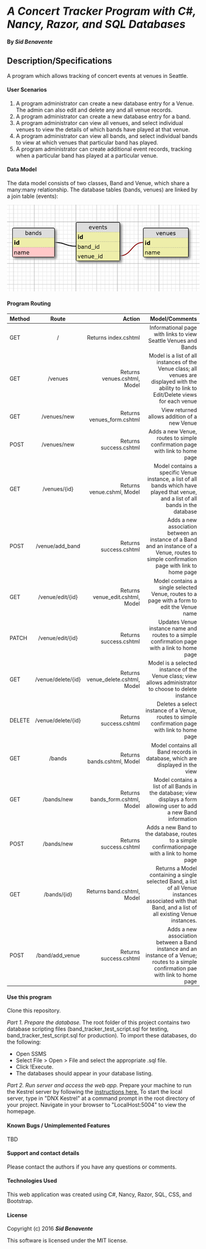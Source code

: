 # _A Concert Tracker Program with C#, Nancy, Razor, and SQL Databases_

#### By _**Sid Benavente**_

## Description/Specifications

A program which allows tracking of concert events at venues in Seattle.

#### User Scenarios
1. A program administrator can create a new database entry for a Venue. The admin can also edit and delete any and all venue records.
2. A program administrator can create a new database entry for a band.
3. A program administrator can view all venues, and select individual venues to view the details of which bands have played at that venue.
4. A program administrator can view all bands, and select individual bands to view at which venues that particular band has played.
5. A program administrator can create additional event records, tracking when a particular band has played at a particular venue.

#### Data Model
The data model consists of two classes, Band and Venue, which share a many:many relationship. The database tables (bands, venues) are linked by a join table (events):

![ERD](/Content/Images/model.PNG)

#### Program Routing

| Method       | Route           | Action  | Model/Comments |
| ------------- |:-------------:| -----:| -----:|
|GET| /| Returns index.cshtml | Informational page with links to view Seattle Venues and Bands |
|GET|/venues | Returns venues.cshtml, Model | Model is a list of all instances of the Venue class; all venues are displayed with the ability to link to Edit/Delete views for each venue |
|GET| /venues/new | Returns venues_form.cshtml| View returned allows addition of a new Venue |
|POST| /venues/new | Returns success.cshtml| Adds a new Venue, routes to simple confirmation page with link to home page |
|GET| /venues/{id}| Returns venue.cshml, Model | Model contains a specific Venue instance, a list of all bands which have played that venue, and a list of all bands in the database |
|POST| /venue/add_band| Returns success.cshtml |  Adds a new association between an instance of a Band and an instance of a Venue, routes to simple confirmation page with link to home page |
|GET| /venue/edit/{id}| Returns venue_edit.cshtml, Model| Model contains a single selected Venue, routes to a page with a form to edit the Venue name|
|PATCH| /venue/edit/{id}| Returns success.cshtml | Updates Venue instance name and routes to a simple confirmation page with a link to home page |
|GET|/venue/delete/{id} | Returns venue_delete.cshtml, Model | Model is a selected instance of the Venue class; view allows administrator to choose to delete instance |
|DELETE|/venue/delete/{id} | Returns success.cshtml| Deletes a select instance of a Venue, routes to simple confirmation page with link to home page|
|GET| /bands | Returns bands.cshtml, Model| Model contains all Band records in database, which are displayed in the view
|GET| /bands/new | Returns bands_form.cshtml, Model| Model contains a list of all Bands in the database; view displays a form allowing user to add a new Band information |
|POST| /bands/new|Returns success.cshtml | Adds a new Band to the database, routes to a simple confirmationpage with a link to home page |
|GET| /bands/{id}| Returns band.cshtml, Model |  Returns a Model containing a single selected Band, a list of all Venue instances associated with that Band, and a list of all existing Venue instances. |
|POST| /band/add_venue| Returns success.cshtml| Adds a new association between a Band instance and an instance of a Venue; routes to a simple confirmation pae with link to home page|

#### Use this program
Clone this repository.

_*Part 1. Prepare the database.*_
The root folder of this project contains two database scripting files (band_tracker_test_script.sql for testing, band_tracker_test_script.sql for production). To import these databases, do the following:
* Open SSMS
* Select File > Open > File and select the appropriate .sql file.
* Click !Execute.
* The databases should appear in your database listing.

_*Part 2. Run server and access the web app.*_
Prepare your machine to run the Kestrel server by following the [instructions here.](https://www.learnhowtoprogram.com/c/getting-started-with-c/installing-c)
To start the local server, type in "DNX Kestrel" at a command prompt in the root directory of your project. Navigate in your browser to "LocalHost:5004" to view the homepage.

#### Known Bugs / Unimplemented Features
TBD

#### Support and contact details
Please contact the authors if you have any questions or comments.

#### Technologies Used
This web application was created using C#, Nancy, Razor, SQL, CSS, and Bootstrap.

#### License
Copyright (c) 2016 _**Sid Benavente**_

This software is licensed under the MIT license.
